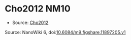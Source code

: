 <a name="material" />

# Cho2012 NM10
<script type="application/ld+json">
  {
    "@context": "https://schema.org/",
    "@type": "ChemicalSubstance",
    "@id": "https://egonw.github.io/nanowiki/nanowiki197.html#material",
    "http://purl.org/dc/terms/conformsTo":
      {
        "@type": "CreativeWork",
        "@id": "https://bioschemas.org/profiles/ChemicalSubstance/0.4-RELEASE/"
      },
    "identfier": "197",
    "name": "Cho2012 NM10",
    "url": "https://egonw.github.io/nanowiki/nanowiki197.html#material",
    "sameAs": "http://127.0.0.1/mediawiki/index.php/Special:URIResolver/Cho2012_NM10"
  }
</script>


* Source: [Cho2012](articleCho2012.md)


Source: NanoWiki 6, doi:[10.6084/m9.figshare.11897205.v1](https://doi.org/10.6084/m9.figshare.11897205.v1)
